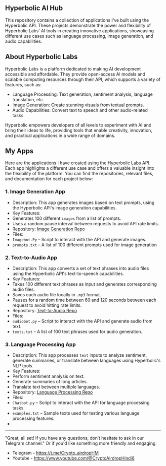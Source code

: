 ## Hyperbolic AI Hub
This repository contains a collection of applications I've built using the Hyperbolic API. These projects demonstrate the power and flexibility of Hyperbolic Labs' AI tools in creating innovative applications, showcasing different use cases such as language processing, image generation, and audio capabilities.

## About Hyperbolic Labs
Hyperbolic Labs is a platform dedicated to making AI development accessible and affordable. They provide open-access AI models and scalable computing resources through their API, which supports a variety of features, such as:

* Language Processing: Text generation, sentiment analysis, language translation, etc.
* Image Generation: Create stunning visuals from textual prompts.
* Audio Capabilities: Convert text to speech and other audio-related tasks.

Hyperbolic empowers developers of all levels to experiment with AI and bring their ideas to life, providing tools that enable creativity, innovation, and practical applications in a wide range of domains.

## My Apps
Here are the applications I have created using the Hyperbolic Labs API. Each app highlights a different use case and offers a valuable insight into the flexibility of the platform. You can find the repositories, relevant files, and documentation for each project below:

### 1. **Image Generation App**
* Description: This app generates images based on text prompts, using the Hyperbolic API's image generation capabilities.
* Key Features:
* Generates 100 different `images` from a list of prompts.
* Uses a random pause interval between requests to avoid API rate limits.
* Repository: [Image Generation Repo](https://github.com/CryptoAirdropHindi/Imagebot.app)
* Files:
* `Imagebot.Py` – Script to interact with the API and generate images.
* `prompts.txt` – A list of 100 different prompts used for image generation

### 2. **Text-to-Audio App**
* Description: This app converts a set of text phrases into audio files using the Hyperbolic API's text-to-speech capabilities.
* Key Features:
* Takes 100 different text phrases as input and generates corresponding audio files.
* Saves each audio file locally in `.mp3` format.
* Pauses for a random time between 60 and 120 seconds between each request to avoid hitting rate limits.
* Repository: [Text-to-Audio Repo](https://github.com/CryptoAirdropHindi/audiobot.app)
* Files:
* `audiobot.py` – Script to interact with the API and generate audio from text.
* `texts.txt` – A list of 100 text phrases used for audio generation.

### 3. **Language Processing App**
* Description: This app processes `text` inputs to analyze sentiment, generate summaries, or translate between languages using Hyperbolic's NLP tools.
* Key Features:
* Perform sentiment analysis on text.
* Generate summaries of long articles.
* Translate text between multiple languages.
* Repository: [Language Processing Repo](https://github.com/CryptoAirdropHindi/Chatbot-app)
* Files:
* `Chatbot.py` – Script to interact with the API for language processing tasks.
* `examples.txt` – Sample texts used for testing various language processing features.
* 
---------------------------------------------------------------------------------------------------------------------------

"Great, all set! If you have any questions, don’t hesitate to ask in our Telegram channel."
Or if you'd like something more friendly and engaging:
- Telegram - https://t.me/Crypto_airdropHM
- Youtube - https://www.youtube.com/@CryptoAirdropHindi6
